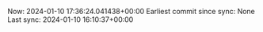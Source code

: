 Now: 2024-01-10 17:36:24.041438+00:00 Earliest commit since sync: None Last sync: 2024-01-10 16:10:37+00:00
